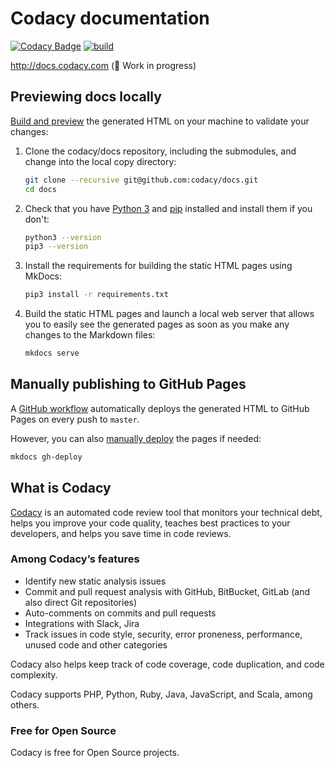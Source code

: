 # Codacy documentation

[![Codacy Badge](https://api.codacy.com/project/badge/Grade/5e8bce49e0df4be8a880f2df02759d88)](https://www.codacy.com?utm_source=github.com&utm_medium=referral&utm_content=codacy/docs&utm_campaign=Badge_Grade) [![build](https://github.com/codacy/docs/workflows/mkdocs/badge.svg)](https://github.com/codacy/docs/actions)

<http://docs.codacy.com> (🚧 Work in progress)

## Previewing docs locally

[Build and preview](https://www.mkdocs.org/#getting-started) the generated HTML on your machine to validate your changes:

1.  Clone the codacy/docs repository, including the submodules, and change into the local copy directory:

    ```bash
    git clone --recursive git@github.com:codacy/docs.git
    cd docs
    ```

2.  Check that you have [Python 3](https://www.python.org/downloads/) and [pip](https://pip.pypa.io/en/stable/) installed and install them if you don't:

    ```bash
    python3 --version
    pip3 --version
    ```

3.  Install the requirements for building the static HTML pages using MkDocs:

    ```bash
    pip3 install -r requirements.txt
    ```

4.  Build the static HTML pages and launch a local web server that allows you to easily see the generated pages as soon as you make any changes to the Markdown files:

    ```bash
    mkdocs serve
    ```

## Manually publishing to GitHub Pages

A [GitHub workflow](https://github.com/codacy/docs/blob/master/.github/workflows/mkdocs.yml) automatically deploys the generated HTML to GitHub Pages on every push to `master`.

However, you can also [manually deploy](http://www.mkdocs.org/user-guide/deploying-your-docs/) the pages if needed:

```bash
mkdocs gh-deploy
```

## What is Codacy

[Codacy](https://www.codacy.com/) is an automated code review tool that monitors your technical debt, helps you improve your code quality, teaches best practices to your developers, and helps you save time in code reviews.

### Among Codacy’s features

-   Identify new static analysis issues
-   Commit and pull request analysis with GitHub, BitBucket, GitLab (and also direct Git repositories)
-   Auto-comments on commits and pull requests
-   Integrations with Slack, Jira
-   Track issues in code style, security, error proneness, performance, unused code and other categories

Codacy also helps keep track of code coverage, code duplication, and code complexity.

Codacy supports PHP, Python, Ruby, Java, JavaScript, and Scala, among others.

### Free for Open Source

Codacy is free for Open Source projects.
